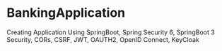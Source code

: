 # BankingApplication
Creating Application Using SpringBoot, Spring Security 6, SpringBoot 3 Security, CORs, CSRF, JWT, OAUTH2, OpenID Connect, KeyCloak
